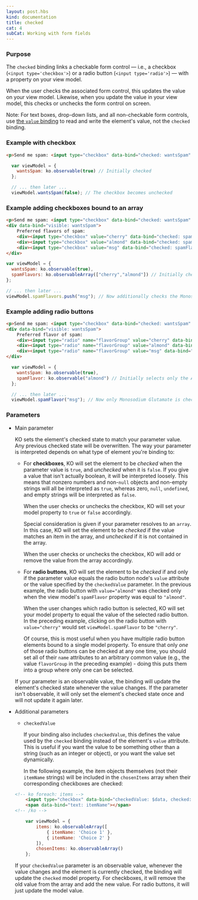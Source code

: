 ```yaml
---
layout: post.hbs
kind: documentation
title: checked
cat: 4
subCat: Working with form fields
---
```


### Purpose
The `checked` binding links a checkable form control &mdash; i.e., a checkbox (`<input type='checkbox'>`) or a radio button (`<input type='radio'>`) &mdash; with a property on your view model.

When the user checks the associated form control, this updates the value on your view model. Likewise, when you update the value in your view model, this checks or unchecks the form control on screen.

Note: For text boxes, drop-down lists, and all non-checkable form controls, use [the `value` binding](value-binding.html) to read and write the element's value, not the `checked` binding.

### Example with checkbox

```html
<p>Send me spam: <input type="checkbox" data-bind="checked: wantsSpam" /></p>
```

```javascript
  var viewModel = {
	wantsSpam: ko.observable(true) // Initially checked
  };

  // ... then later ...
  viewModel.wantsSpam(false); // The checkbox becomes unchecked
```

### Example adding checkboxes bound to an array
```html
<p>Send me spam: <input type="checkbox" data-bind="checked: wantsSpam" /></p>
<div data-bind="visible: wantsSpam">
	Preferred flavors of spam:
	<div><input type="checkbox" value="cherry" data-bind="checked: spamFlavors" /> Cherry</div>
	<div><input type="checkbox" value="almond" data-bind="checked: spamFlavors" /> Almond</div>
	<div><input type="checkbox" value="msg" data-bind="checked: spamFlavors" /> Monosodium Glutamate</div>
</div>
```

```javascript
var viewModel = {
  wantsSpam: ko.observable(true),
  spamFlavors: ko.observableArray(["cherry","almond"]) // Initially checks the Cherry and Almond checkboxes
};

// ... then later ...
viewModel.spamFlavors.push("msg"); // Now additionally checks the Monosodium Glutamate checkbox
```

### Example adding radio buttons
```html
<p>Send me spam: <input type="checkbox" data-bind="checked: wantsSpam" /></p>
<div data-bind="visible: wantsSpam">
	Preferred flavor of spam:
	<div><input type="radio" name="flavorGroup" value="cherry" data-bind="checked: spamFlavor" /> Cherry</div>
	<div><input type="radio" name="flavorGroup" value="almond" data-bind="checked: spamFlavor" /> Almond</div>
	<div><input type="radio" name="flavorGroup" value="msg" data-bind="checked: spamFlavor" /> Monosodium Glutamate</div>
</div>
```

```javascript
  var viewModel = {
	wantsSpam: ko.observable(true),
	spamFlavor: ko.observable("almond") // Initially selects only the Almond radio button
  };

  // ... then later ...
  viewModel.spamFlavor("msg"); // Now only Monosodium Glutamate is checked
```

### Parameters

 * Main parameter

   KO sets the element's checked state to match your parameter value. Any previous checked state will be overwritten. The way your parameter is interpreted depends on what type of element you're binding to:

   * For **checkboxes**, KO will set the element to be *checked* when the parameter value is `true`, and *unchecked* when it is `false`. If you give a value that isn't actually boolean, it will be interpreted loosely. This means that nonzero numbers and non-`null` objects and non-empty strings will all be interpreted as `true`, whereas zero, `null`, `undefined`, and empty strings will be interpreted as `false`.

     When the user checks or unchecks the checkbox, KO will set your model property to `true` or `false` accordingly.

     Special consideration is given if your parameter resolves to an `array`. In this case, KO will set the element to be *checked* if the value matches an item in the array, and *unchecked* if it is not contained in the array.

     When the user checks or unchecks the checkbox, KO will add or remove the value from the array accordingly.

   * For **radio buttons**, KO will set the element to be *checked* if and only if the parameter value equals the radio button node's `value` attribute or the value specified by the `checkedValue` parameter. In the previous example, the radio button with `value="almond"` was checked only when the view model's `spamFlavor` property was equal to `"almond"`.

     When the user changes which radio button is selected, KO will set your model property to equal the value of the selected radio button. In the preceding example, clicking on the radio button with `value="cherry"` would set `viewModel.spamFlavor` to be `"cherry"`.

     Of course, this is most useful when you have multiple radio button elements bound to a single model property. To ensure that only *one* of those radio buttons can be checked at any one time, you should set all of their `name` attributes to an arbitrary common value (e.g., the value `flavorGroup` in the preceding example) - doing this puts them into a group where only one can be selected.

   If your parameter is an observable value, the binding will update the element's checked state whenever the value changes. If the parameter isn't observable, it will only set the element's checked state once and will not update it again later.

 * Additional parameters

   * `checkedValue`

     If your binding also includes `checkedValue`, this defines the value used by the `checked` binding instead of the element's `value` attribute. This is useful if you want the value to be something other than a string (such as an integer or object), or you want the value set dynamically.

     In the following example, the item objects themselves (not their `itemName` strings) will be included in the `chosenItems` array when their corresponding checkboxes are checked:

    ```html
    <!-- ko foreach: items -->
        <input type="checkbox" data-bind="checkedValue: $data, checked: $root.chosenItems" />
        <span data-bind="text: itemName"></span>
    <!-- /ko -->
    ```
    ```javascript
        var viewModel = {
            items: ko.observableArray([
                { itemName: 'Choice 1' },
                { itemName: 'Choice 2' }
            ]),
            chosenItems: ko.observableArray()
        };
    ```

     If your `checkedValue` parameter is an observable value, whenever the value changes and the element is currently checked, the binding will update the `checked` model property. For checkboxes, it will remove the old value from the array and add the new value. For radio buttons, it will just update the model value.
